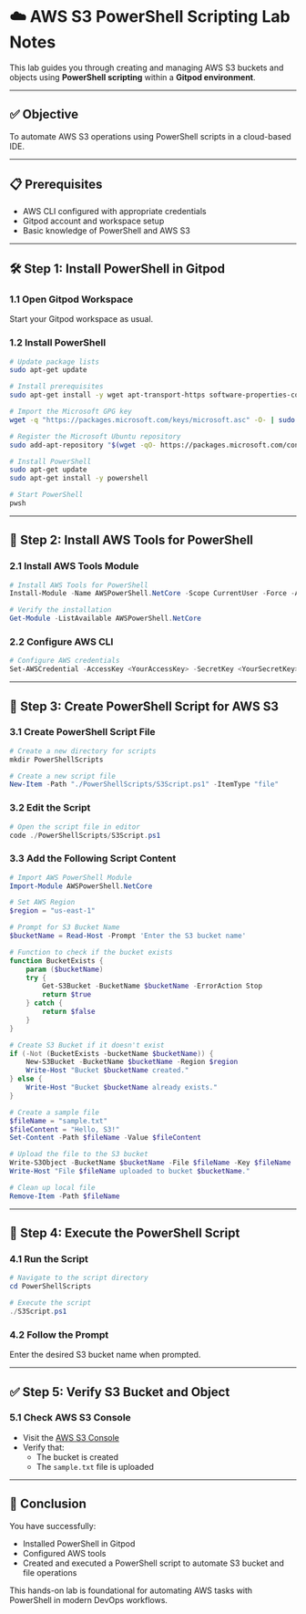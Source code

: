
# ☁️ AWS S3 PowerShell Scripting Lab Notes

This lab guides you through creating and managing AWS S3 buckets and objects using **PowerShell scripting** within a **Gitpod environment**.

---

## ✅ Objective

To automate AWS S3 operations using PowerShell scripts in a cloud-based IDE.

---

## 📋 Prerequisites

- AWS CLI configured with appropriate credentials
- Gitpod account and workspace setup
- Basic knowledge of PowerShell and AWS S3

---

## 🛠️ Step 1: Install PowerShell in Gitpod

### 1.1 Open Gitpod Workspace

Start your Gitpod workspace as usual.

### 1.2 Install PowerShell

```bash
# Update package lists
sudo apt-get update

# Install prerequisites
sudo apt-get install -y wget apt-transport-https software-properties-common

# Import the Microsoft GPG key
wget -q "https://packages.microsoft.com/keys/microsoft.asc" -O- | sudo apt-key add -

# Register the Microsoft Ubuntu repository
sudo add-apt-repository "$(wget -qO- https://packages.microsoft.com/config/ubuntu/20.04/prod.list)"

# Install PowerShell
sudo apt-get update
sudo apt-get install -y powershell

# Start PowerShell
pwsh
```

---

## 🔧 Step 2: Install AWS Tools for PowerShell

### 2.1 Install AWS Tools Module

```powershell
# Install AWS Tools for PowerShell
Install-Module -Name AWSPowerShell.NetCore -Scope CurrentUser -Force -AllowClobber

# Verify the installation
Get-Module -ListAvailable AWSPowerShell.NetCore
```

### 2.2 Configure AWS CLI

```powershell
# Configure AWS credentials
Set-AWSCredential -AccessKey <YourAccessKey> -SecretKey <YourSecretKey> -StoreAs default
```

---

## 📂 Step 3: Create PowerShell Script for AWS S3

### 3.1 Create PowerShell Script File

```powershell
# Create a new directory for scripts
mkdir PowerShellScripts

# Create a new script file
New-Item -Path "./PowerShellScripts/S3Script.ps1" -ItemType "file"
```

### 3.2 Edit the Script

```powershell
# Open the script file in editor
code ./PowerShellScripts/S3Script.ps1
```

### 3.3 Add the Following Script Content

```powershell
# Import AWS PowerShell Module
Import-Module AWSPowerShell.NetCore

# Set AWS Region
$region = "us-east-1"

# Prompt for S3 Bucket Name
$bucketName = Read-Host -Prompt 'Enter the S3 bucket name'

# Function to check if the bucket exists
function BucketExists {
    param ($bucketName)
    try {
        Get-S3Bucket -BucketName $bucketName -ErrorAction Stop
        return $true
    } catch {
        return $false
    }
}

# Create S3 Bucket if it doesn't exist
if (-Not (BucketExists -bucketName $bucketName)) {
    New-S3Bucket -BucketName $bucketName -Region $region
    Write-Host "Bucket $bucketName created."
} else {
    Write-Host "Bucket $bucketName already exists."
}

# Create a sample file
$fileName = "sample.txt"
$fileContent = "Hello, S3!"
Set-Content -Path $fileName -Value $fileContent

# Upload the file to the S3 bucket
Write-S3Object -BucketName $bucketName -File $fileName -Key $fileName
Write-Host "File $fileName uploaded to bucket $bucketName."

# Clean up local file
Remove-Item -Path $fileName
```

---

## 🚀 Step 4: Execute the PowerShell Script

### 4.1 Run the Script

```powershell
# Navigate to the script directory
cd PowerShellScripts

# Execute the script
./S3Script.ps1
```

### 4.2 Follow the Prompt

Enter the desired S3 bucket name when prompted.

---

## ✅ Step 5: Verify S3 Bucket and Object

### 5.1 Check AWS S3 Console

- Visit the [AWS S3 Console](https://s3.console.aws.amazon.com/s3/)
- Verify that:
  - The bucket is created
  - The `sample.txt` file is uploaded

---

## 🏁 Conclusion

You have successfully:
- Installed PowerShell in Gitpod
- Configured AWS tools
- Created and executed a PowerShell script to automate S3 bucket and file operations

This hands-on lab is foundational for automating AWS tasks with PowerShell in modern DevOps workflows.
